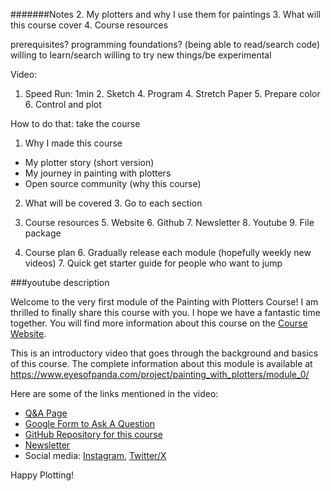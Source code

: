 
#######Notes
2. My plotters and why I use them for paintings
3. What will this course cover
4. Course resources


prerequisites?
    programming foundations? (being able to read/search code)
    willing to learn/search
    willing to try new things/be experimental
    
Video:
1. Speed Run: 1min 
   2. Sketch
   4. Program 
   4. Stretch Paper 
   5. Prepare color 
   6. Control and plot 

How to do that: take the course 

1. Why I made this course
- My plotter story (short version)
- My journey in painting with plotters 
- Open source community (why this course)

2. What will be covered 
   3. Go to each section 

4. Course resources
   5. Website 
   6. Github 
   7. Newsletter 
   8. Youtube
   9. File package
5. Course plan
   6. Gradually release each module (hopefully weekly new videos)
   7. Quick get starter guide for people who want to jump



###youtube description


Welcome to the very first module of the Painting with Plotters Course! I am thrilled to finally share this course with you. I hope we have a fantastic time together. You will find more information about this course on the [Course Website](https://www.eyesofpanda.com/project/painting_with_plotters/). 

This is an introductory video that goes through the background and basics of this course. The complete information about this module is available at https://www.eyesofpanda.com/project/painting_with_plotters/module_0/

Here are some of the links mentioned in the video:

- [Q&A Page](https://www.eyesofpanda.com/project/painting_with_plotters/QA/)
- [Google Form to Ask A Question](https://docs.google.com/forms/d/e/1FAIpQLSdAMLVMtuUR2i5G695Mufm0polT8fs-n0bQurwLId-2cLDx7Q/viewform?usp=sharing)
- [GitHub Repository for this course](https://github.com/LiciaHe/painting_with_plotters)
- [Newsletter](https://liciahe.substack.com/)
- Social media: [Instagram](https://www.instagram.com/blahblahpaperblah/), [Twitter/X](https://x.com/Licia_He)

Happy Plotting!

